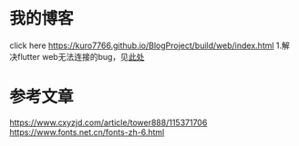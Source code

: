 # 我的博客
click here https://kuro7766.github.io/BlogProject/build/web/index.html
1.解决flutter web无法连接的bug，见[此处](https://github.com/flutter/flutter/issues/53338)
# 参考文章
https://www.cxyzjd.com/article/tower888/115371706
https://www.fonts.net.cn/fonts-zh-6.html